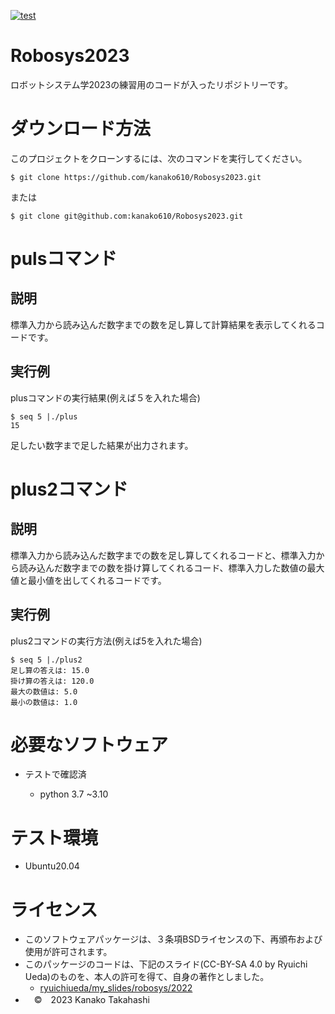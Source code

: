 [![test](https://github.com/kanako610/Robosys2023/actions/workflows/test.yml/badge.svg)](https://github.com/kanako610/Robosys2023/actions/workflows/test.yml)  

# Robosys2023

ロボットシステム学2023の練習用のコードが入ったリポジトリーです。


# ダウンロード方法

このプロジェクトをクローンするには、次のコマンドを実行してください。
```
$ git clone https://github.com/kanako610/Robosys2023.git
```
または
```
$ git clone git@github.com:kanako610/Robosys2023.git
```

pulsコマンド
===

説明
---
  
標準入力から読み込んだ数字までの数を足し算して計算結果を表示してくれるコードです。  

実行例
---
plusコマンドの実行結果(例えば５を入れた場合)
```
$ seq 5 |./plus
15
```
足したい数字まで足した結果が出力されます。

plus2コマンド
===

説明
---  
標準入力から読み込んだ数字までの数を足し算してくれるコードと、標準入力から読み込んだ数字までの数を掛け算してくれるコード、標準入力した数値の最大値と最小値を出してくれるコードです。　　

実行例
---
plus2コマンドの実行方法(例えば5を入れた場合)
```
$ seq 5 |./plus2
足し算の答えは: 15.0
掛け算の答えは: 120.0
最大の数値は: 5.0
最小の数値は: 1.0
```

# 必要なソフトウェア
* テストで確認済

  * python 3.7 ~3.10
# テスト環境

* Ubuntu20.04


# ライセンス
* このソフトウェアパッケージは、３条項BSDライセンスの下、再頒布および使用が許可されます。　　
* このパッケージのコードは、下記のスライド(CC-BY-SA 4.0 by Ryuichi Ueda)のものを、本人の許可を得て、自身の著作としました。　　
   *  [ryuichiueda/my_slides/robosys/2022](https://github.com/ryuichiueda/my_slides/tree/master/robosys_2022)
* 　©　2023 Kanako Takahashi　　
